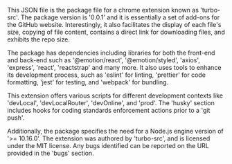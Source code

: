 This JSON file is the package file for a chrome extension known as 'turbo-src'. The package version is '0.0.1' and it is essentially a set of add-ons for the GitHub website. Interestingly, it also facilitates the display of each file's size, copying of file content, contains a direct link for downloading files, and exhibits the repo size.

The package has dependencies including libraries for both the front-end and back-end such as '@emotion/react', '@emotion/styled', 'axios', 'express', 'react', 'reactstrap' and many more. It also uses tools to enhance its development process, such as 'eslint' for linting, 'prettier' for code formatting, 'jest' for testing, and 'webpack' for bundling.

This extension offers various scripts for different development contexts like 'devLocal', 'devLocalRouter', 'devOnline', and 'prod'. The 'husky' section includes hooks for coding standards enforcement actions prior to a 'git push'.

Additionally, the package specifies the need for a Node.js engine version of '>= 10.16.0'. The extension was authored by 'turbo-src', and is licensed under the MIT license. Any bugs identified can be reported on the URL provided in the 'bugs' section.